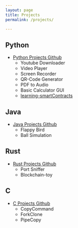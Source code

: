 ```yaml
---
layout: page
title: Projects
permalink: /projects/

---
```


## Python

- [Python Projects Github](https://github.com/aa-ryan/Projects/tree/master/Python)
  * Youtube Downloader
  * Video Player
  * Screen Recorder
  * QR-Code Generator
  * PDF to Audio
  * Basic Calculator GUI
  * [learning-smartContracts](https://github.com/aa-ryan/learning-smartContracts)

  
## Java

- [Java Projects Github](https://github.com/aa-ryan/Projects/tree/master/Java)
  * Flappy Bird
  * Ball Simulation

  
## Rust

- [Rust Projects Github](https://github.com/aa-ryan/Projects/tree/master/Rust)
  * Port Sniffer
  * Blockchain-toy

  
## C

- [C Projects Github](https://github.com/aa-ryan/Projects/tree/master/C)
    * CopyCommand
    * ForkClone
    * PipeCopy
